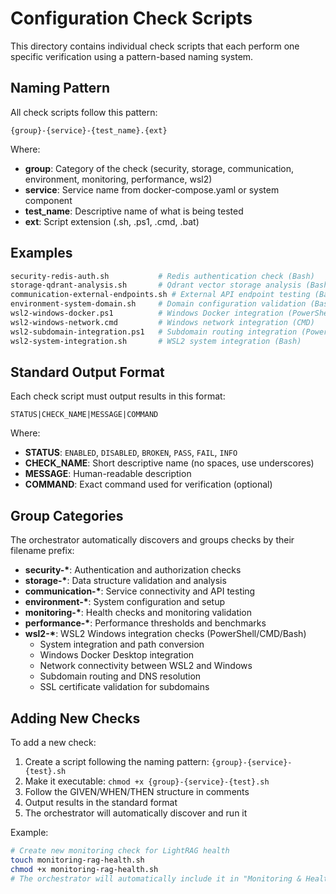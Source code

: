 # Configuration Check Scripts

This directory contains individual check scripts that each perform one specific verification using a pattern-based naming system.

## Naming Pattern

All check scripts follow this pattern:
```
{group}-{service}-{test_name}.{ext}
```

Where:
- **group**: Category of the check (security, storage, communication, environment, monitoring, performance, wsl2)
- **service**: Service name from docker-compose.yaml or system component
- **test_name**: Descriptive name of what is being tested
- **ext**: Script extension (.sh, .ps1, .cmd, .bat)

## Examples

```bash
security-redis-auth.sh           # Redis authentication check (Bash)
storage-qdrant-analysis.sh       # Qdrant vector storage analysis (Bash)
communication-external-endpoints.sh # External API endpoint testing (Bash)
environment-system-domain.sh     # Domain configuration validation (Bash)
wsl2-windows-docker.ps1          # Windows Docker integration (PowerShell)
wsl2-windows-network.cmd         # Windows network integration (CMD)
wsl2-subdomain-integration.ps1   # Subdomain routing integration (PowerShell)
wsl2-system-integration.sh       # WSL2 system integration (Bash)
```

## Standard Output Format

Each check script must output results in this format:

```
STATUS|CHECK_NAME|MESSAGE|COMMAND
```

Where:
- **STATUS**: `ENABLED`, `DISABLED`, `BROKEN`, `PASS`, `FAIL`, `INFO`
- **CHECK_NAME**: Short descriptive name (no spaces, use underscores)
- **MESSAGE**: Human-readable description
- **COMMAND**: Exact command used for verification (optional)

## Group Categories

The orchestrator automatically discovers and groups checks by their filename prefix:

- **security-\***: Authentication and authorization checks
- **storage-\***: Data structure validation and analysis
- **communication-\***: Service connectivity and API testing
- **environment-\***: System configuration and setup
- **monitoring-\***: Health checks and monitoring validation
- **performance-\***: Performance thresholds and benchmarks
- **wsl2-\***: WSL2 Windows integration checks (PowerShell/CMD/Bash)
  - System integration and path conversion
  - Windows Docker Desktop integration
  - Network connectivity between WSL2 and Windows
  - Subdomain routing and DNS resolution
  - SSL certificate validation for subdomains

## Adding New Checks

To add a new check:

1. Create a script following the naming pattern: `{group}-{service}-{test}.sh`
2. Make it executable: `chmod +x {group}-{service}-{test}.sh`
3. Follow the GIVEN/WHEN/THEN structure in comments
4. Output results in the standard format
5. The orchestrator will automatically discover and run it

Example:
```bash
# Create new monitoring check for LightRAG health
touch monitoring-rag-health.sh
chmod +x monitoring-rag-health.sh
# The orchestrator will automatically include it in "Monitoring & Health" category
```
